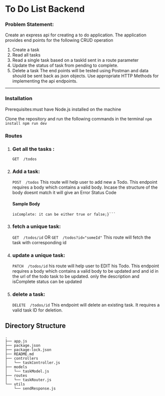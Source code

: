 # To Do List Backend

### Problem Statement:
Create an express api for creating a to do application. The application provides end points for the following CRUD operation
1. Create a task
2. Read all tasks
3. Read a single task based on a taskId sent in a route parameter
4. Update the status of task from pending to complete.
5. Delete a task
The end points will be tested using Postman and data should be sent back as json objects. Use appropriate HTTP Methods for implementing the api endpoints.

-------------------------------
### Installation
Prerequisites:must have Node.js installed on the machine

Clone the repository and run the following commands in the terminal
`npm install
npm run dev`

### Routes 
1. ### Get all the tasks :
     `GET  /todos`
        <!-- This route will fetch all the tasks using paging concept.  -->
        <!--all cases handled by paging
        wont require separate query params here -->

2. ### Add a task:
    `POST  /todos`
        This route will help user to add new a Todo. 
        This endpoint requires a body which contains a valid body. Incase the structure of the body doesnt match it will give an Error Status Code
    #### Sample Body
    ```{description:sample content ; type:string;
    isComplete: it can be either true or false;}```
3. ### fetch a unique task:
     `GET  /todos/id` OR 
        `GET  /todos?id="someId"`
        This route will fetch the task with corresponding id 

4. ### update a unique task:
    `PATCH  /todos/id`
        his route will help user to EDIT his Todo. 
        This endpoint requires a body which contains a valid body  to be updated and and id in the url of the todo task to be updated. 
        only the description and isComplete status can be updated

5. ### delete a task:
    `DELETE  /todos/id`
    This endpoint will delete an existing task. It requires a valid task ID for deletion.


## Directory Structure
```
. 
├── app.js 
├── package.json 
├── package-lock.json 
├── README.md 
├── controllers 
│   └── taskController.js 
├── models 
│   └── taskModel.js 
├── routes 
│   └── taskRouter.js 
└── utils 
    └── sendResponse.js 
```



